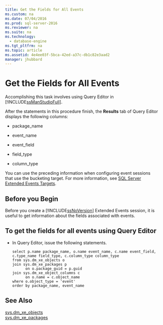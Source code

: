 ```yaml
---
title: Get the Fields for All Events
ms.custom: na
ms.date: 07/04/2016
ms.prod: sql-server-2016
ms.reviewer: na
ms.suite: na
ms.technology: 
  - database-engine
ms.tgt_pltfrm: na
ms.topic: article
ms.assetid: 4e4ee03f-5bca-42ed-a37c-db1c82e3aad2
manager: jhubbard
---
```

# Get the Fields for All Events
Accomplishing this task involves using Query Editor in [!INCLUDE[ssManStudioFull](../../Topics/TopicNameContainA/includes/ssManStudioFull_md.md)].  
  
 After the statements in this procedure finish, the **Results** tab of Query Editor displays the following columns:  
  
-   package_name  
  
-   event_name  
  
-   event_field  
  
-   field_type  
  
-   column_type  
  
 You can use the preceding information when configuring event sessions that use the bucketing target. For more information, see [SQL Server Extended Events Targets](../../Topics/TopicNameNotContainA/SQL-Server-Extended-Events-Targets.md).  
  
## Before you Begin  
 Before you create a [!INCLUDE[ssNoVersion](../../Topics/TopicNameContainA/includes/ssNoVersion_md.md)] Extended Events session, it is useful to get information about the fields associated with events.  
  
## To get the fields for all events using Query Editor  
  
-   In Query Editor, issue the following statements.  
  
    ```  
    select p.name package_name, o.name event_name, c.name event_field, c.type_name field_type, c.column_type column_type  
    from sys.dm_xe_objects o  
    join sys.dm_xe_packages p  
          on o.package_guid = p.guid  
    join sys.dm_xe_object_columns c  
          on o.name = c.object_name  
    where o.object_type = 'event'  
    order by package_name, event_name  
    ```  
  
## See Also  
 [sys.dm_xe_objects](assetId:///5d944b99-b097-491b-8cbd-b0e42b459ec0)   
 [sys.dm_xe_packages](assetId:///2e5ecbe9-3ea8-45e6-a161-e31671a03e1d)